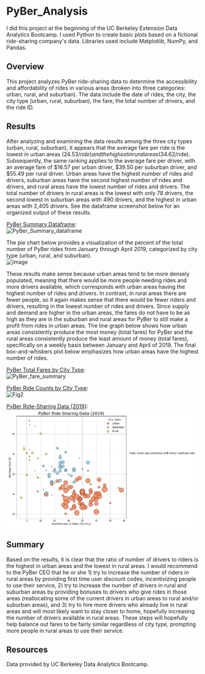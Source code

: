 # PyBer_Analysis
I did this project at the beginning of the UC Berkeley Extension Data Analytics Bootcamp. I used Python to create basic plots based on a fictional ride-sharing company's data. Libraries used include Matplotlib, NumPy, and Pandas.

## Overview  
This project analyzes PyBer ride-sharing data to determine the accessibility and affordability of rides in various areas (broken into three categories: urban, rural, and suburban). The data include the date of rides, the city, the city type (urban, rural, suburban), the fare, the total number of drivers, and the ride ID.

## Results
After analyzing and examining the data results among the three city types (urban, rural, suburban), it appears that the average fare per ride is the lowest in urban areas ($24.53/ride) and the highest in rural areas ($34.62/ride). Subsequently, the same ranking applies to the average fare per driver, with an average fare of $16.57 per urban driver, $39.50 per suburban driver, and $55.49 per rural driver. Urban areas have the highest number of rides and drivers, suburban areas have the second highest number of rides and drivers, and rural areas have the lowest number of rides and drivers. The total number of drivers in rural areas is the lowest with only 78 drivers, the second lowest in suburban areas with 490 drivers, and the highest in urban areas with 2,405 drivers. See the dataframe screenshot below for an organized output of these results.

[PyBer Summary Dataframe](analysis/PyBer_Summary_dataframe.PNG):  
![PyBer_Summary_dataframe](https://user-images.githubusercontent.com/86338416/126919200-6152af12-341d-4fff-8569-f3596dd77fe6.PNG)  

The pie chart below provides a visualization of the percent of the total number of PyBer rides from January through April 2019, categorized by city type (urban, rural, and suburban).  
![image](https://user-images.githubusercontent.com/86338416/164313734-9fe9deed-569b-467a-9325-ad0ce6827545.png)  

These results make sense because urban areas tend to be more densely populated, meaning that there would be more people needing rides and more drivers available, which corresponds with urban areas having the highest number of rides and drivers. In contrast, in rural areas there are fewer people, so it again makes sense that there would be fewer riders and drivers, resulting in the lowest number of rides and drivers. Since supply and demand are higher in the urban areas, the fares do not have to be as high as they are in the suburban and rural areas for PyBer to still make a profit from rides in urban areas. The line graph below shows how urban areas consistently produce the most money (total fares) for PyBer and the rural areas consistently produce the least amount of money (total fares), specifically on a weekly basis between January and April of 2019. The final box-and-whiskers plot below emphasizes how urban areas have the highest number of rides.

[PyBer Total Fares by City Type](analysis/PyBer_fare_summary.png):  
![PyBer_fare_summary](https://user-images.githubusercontent.com/86338416/126919215-92aafd65-a91e-414a-beda-246c71787a1c.png)  

[PyBer Ride Counts by City Type](analysis/Fig2.png):  
![Fig2](https://user-images.githubusercontent.com/86338416/126919315-5e6dd4f1-0821-4ed7-a106-8254ba7236c2.png)

[PyBer Ride-Sharing Data (2019)](analysis/Fig1.png):  
![PyBer Ride-Sharing Data (2019)](https://github.com/madbee99/PyBer_Analysis/blob/main/analysis/Fig1.png)



## Summary  
Based on the results, it is clear that the ratio of number of drivers to riders is the highest in urban areas and the lowest in rural areas. I would recommend to the PyBer CEO that he or she 1) try to increase the number of riders in rural areas by providing first time user discount codes, incentivizing people to use their service, 2) try to increase the number of drivers in rural and suburban areas by providing bonuses to drivers who give rides in those areas (reallocating some of the current drivers in urban areas to rural and/or suburban areas), and 3) try to hire more drivers who already live in rural areas and will most likely want to stay closer to home, hopefully increasing the number of drivers available in rural areas. These steps will hopefully help balance out fares to be fairly similar regardless of city type, prompting more people in rural areas to use their service.


## Resources
Data provided by UC Berkeley Data Analytics Bootcamp.





